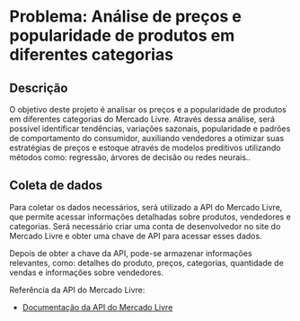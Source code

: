# Problema: Análise de preços e popularidade de produtos em diferentes categorias

## Descrição
O objetivo deste projeto é analisar os preços e a popularidade de produtos em diferentes categorias do Mercado Livre. Através dessa análise, será possível identificar tendências, variações sazonais, popularidade e padrões de comportamento do consumidor, auxiliando vendedores a otimizar suas estratégias de preços e estoque através de modelos preditivos utilizando métodos como: regressão, árvores de decisão ou redes neurais..

## Coleta de dados
Para coletar os dados necessários, será utilizado a API do Mercado Livre, que permite acessar informações detalhadas sobre produtos, vendedores e categorias. Será necessário criar uma conta de desenvolvedor no site do Mercado Livre e obter uma chave de API para acessar esses dados.

Depois de obter a chave da API, pode-se armazenar informações relevantes, como: detalhes do produto, preços, categorias, quantidade de vendas e informações sobre vendedores.

Referência da API do Mercado Livre:

- [Documentação da API do Mercado Livre](https://developers.mercadolivre.com.br/pt_br/api-docs-pt-br)
